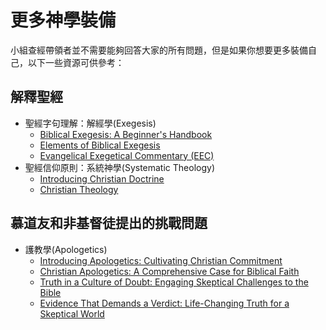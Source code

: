 # 更多神學裝備

小組查經帶領者並不需要能夠回答大家的所有問題，但是如果你想要更多裝備自己，以下一些資源可供參考：

## 解釋聖經

- 聖經字句理解：解經學(Exegesis)
    - [Biblical Exegesis: A Beginner's Handbook](https://www.amazon.com/Biblical-Exegesis-Beginners-John-Hayes/dp/0664266983)
    - [Elements of Biblical Exegesis](https://www.amazon.com/Elements-Biblical-Exegesis-Students-Ministers/dp/1540960315)
    - [Evangelical Exegetical Commentary (EEC)](https://www.logos.com/product/7565/evangelical-exegetical-commentary)
- 聖經信仰原則：系統神學(Systematic Theology)
    - [Introducing Christian Doctrine](https://www.amazon.com/Introducing-Christian-Doctrine-Millard-Erickson/dp/0801049199)
    - [Christian Theology](https://www.amazon.com/Christian-Theology-Millard-J-Erickson/dp/0801036437)

## 慕道友和非基督徒提出的挑戰問題

- 護教學(Apologetics)
    - [Introducing Apologetics: Cultivating Christian Commitment](https://www.amazon.com/Introducing-Apologetics-Cultivating-Christian-Commitment/dp/0801048907)
    - [Christian Apologetics: A Comprehensive Case for Biblical Faith](https://www.amazon.com/Christian-Apologetics-Comprehensive-Biblical-Faith/dp/0830839356)
    - [Truth in a Culture of Doubt: Engaging Skeptical Challenges to the Bible](https://www.amazon.com/Truth-Culture-Doubt-Skeptical-Challenges/dp/1433684047)
    - [Evidence That Demands a Verdict: Life-Changing Truth for a Skeptical World](https://www.amazon.com/Evidence-That-Demands-Verdict-Life-Changing/dp/1401676707)
